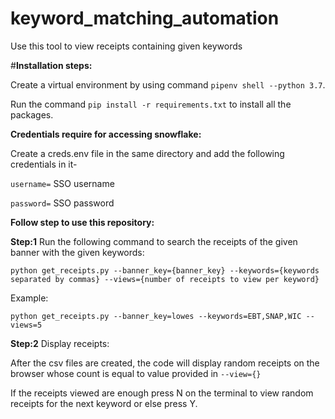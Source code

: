 # keyword_matching_automation
 Use this tool to view receipts containing given keywords

 
 #**Installation steps:**
 
 Create a virtual environment by using command `pipenv shell --python 3.7`.
 
 Run the command `pip install -r requirements.txt` to install all the packages.
 
 **Credentials require for accessing snowflake:**
 
Create a creds.env file in the same directory and add the following credentials in it-

`username=` SSO username

`password=` SSO password


**Follow step to use this repository:**

**Step:1** Run the following command to search the receipts of the given banner with the given keywords:

`python get_receipts.py --banner_key={banner_key} --keywords={keywords separated by commas} --views={number of receipts to view per keyword}`

Example:

`python get_receipts.py --banner_key=lowes --keywords=EBT,SNAP,WIC --views=5`

**Step:2** Display receipts:

After the csv files are created, the code will display random receipts on the browser whose count is equal to value provided in `--view={}`

If the receipts viewed are enough press N on the terminal to view random receipts for the next keyword or else press Y.

